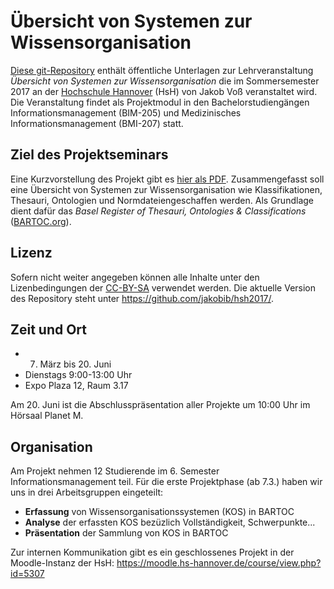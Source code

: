 # Übersicht von Systemen zur Wissensorganisation

[Diese git-Repository](https://github.com/hshdb/hsh2017) enthält öffentliche
Unterlagen zur Lehrveranstaltung *Übersicht von Systemen zur
Wissensorganisation* die im Sommersemester 2017 an der [Hochschule
Hannover](https://www.hs-hannover.de/) (HsH) von Jakob Voß veranstaltet wird.
Die Veranstaltung findet als Projektmodul in den Bachelorstudiengängen
Informationsmanagement (BIM-205) und Medizinisches Informationsmanagement
(BMI-207) statt.

## Ziel des Projektseminars

Eine Kurzvorstellung des Projekt gibt es [hier als
PDF](https://github.com/hshdb/hsh2017/raw/master/projektvorstellung.pdf).
Zusammengefasst soll eine Übersicht von Systemen zur Wissensorganisation wie
Klassifikationen, Thesauri, Ontologien und Normdateiengeschaffen werden. Als
Grundlage dient dafür das *Basel Register of Thesauri, Ontologies &
Classifications* ([BARTOC.org](http://bartoc.org)).

## Lizenz

Sofern nicht weiter angegeben können alle Inhalte unter den
Lizenbedingungen der [CC-BY-SA](http://creativecommons.org/licenses/by-sa/3.0/)
verwendet werden.  Die aktuelle Version des Repository steht unter
<https://github.com/jakobib/hsh2017/>.

## Zeit und Ort

* 7. März bis 20. Juni
* Dienstags 9:00-13:00 Uhr
* Expo Plaza 12, Raum 3.17

Am 20. Juni ist die Abschlusspräsentation aller Projekte um 10:00 Uhr im
Hörsaal Planet M.

## Organisation

Am Projekt nehmen 12 Studierende im 6. Semester Informationsmanagement teil.
Für die erste Projektphase (ab 7.3.) haben wir uns in drei Arbeitsgruppen
eingeteilt:

* **Erfassung** von Wissensorganisationssystemen (KOS) in BARTOC 
* **Analyse** der erfassten KOS bezüzlich Vollständigkeit, Schwerpunkte...
* **Präsentation** der Sammlung von KOS in BARTOC

Zur internen Kommunikation gibt es ein geschlossenes Projekt in der Moodle-Instanz der HsH: <https://moodle.hs-hannover.de/course/view.php?id=5307>
